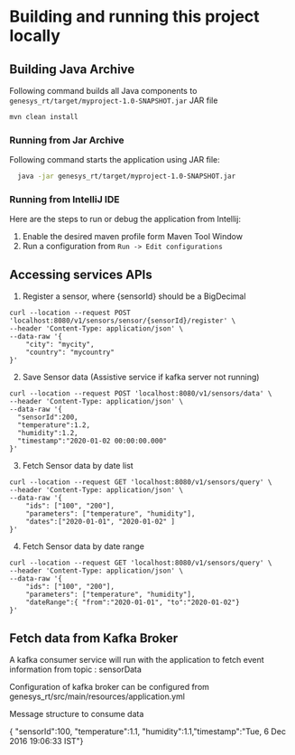 # Building and running this project locally

## Building Java Archive

Following command builds all Java components to `genesys_rt/target/myproject-1.0-SNAPSHOT.jar` JAR file

```bash
mvn clean install
```

### Running from Jar Archive

Following command starts the application using JAR file:

```bash
  java -jar genesys_rt/target/myproject-1.0-SNAPSHOT.jar
```

### Running from IntelliJ IDE

Here are the steps to run or debug the application from Intellij:

1. Enable the desired maven profile form Maven Tool Window
2. Run a configuration from `Run -> Edit configurations` 

## Accessing services APIs

1. Register a sensor, where {sensorId} should be a BigDecimal
```
curl --location --request POST 'localhost:8080/v1/sensors/sensor/{sensorId}/register' \
--header 'Content-Type: application/json' \
--data-raw '{
    "city": "mycity",
    "country": "mycountry"
}'
```
2. Save Sensor data (Assistive service if kafka server not running)
```
curl --location --request POST 'localhost:8080/v1/sensors/data' \
--header 'Content-Type: application/json' \
--data-raw '{ 
  "sensorId":200,
  "temperature":1.2,
  "humidity":1.2,
  "timestamp":"2020-01-02 00:00:00.000"
}'
```
3. Fetch Sensor data by date list
```
curl --location --request GET 'localhost:8080/v1/sensors/query' \
--header 'Content-Type: application/json' \
--data-raw '{
    "ids": ["100", "200"],
    "parameters": ["temperature", "humidity"],
    "dates":["2020-01-01", "2020-01-02" ]
}'
```
4. Fetch Sensor data by date range
```
curl --location --request GET 'localhost:8080/v1/sensors/query' \
--header 'Content-Type: application/json' \
--data-raw '{
    "ids": ["100", "200"],
    "parameters": ["temperature", "humidity"],
    "dateRange":{ "from":"2020-01-01", "to":"2020-01-02"}
}'
```
## Fetch data from Kafka Broker

A kafka consumer service will run with the application to fetch event information from topic : sensorData

Configuration of kafka broker can be configured from genesys_rt/src/main/resources/application.yml

Message structure to consume data

{ "sensorId":100, "temperature":1.1, "humidity":1.1,"timestamp":"Tue, 6 Dec 2016 19:06:33 IST"}